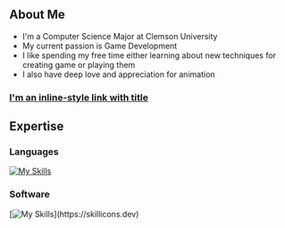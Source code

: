 ## About Me
* I'm a Computer Science Major at Clemson University
* My current passion is Game Development
* I like spending my free time either learning about new techniques for creating game or playing them
* I also have deep love and appreciation for animation 
### [I'm an inline-style link with title](https://www.google.com "My Website")

## Expertise
### Languages
[![My Skills](https://skillicons.dev/icons?i=c,cpp,cs,java,lua)](https://skillicons.dev)
### Software
[![My Skills](https://skillicons.dev/icons?i=unity,unreal,blender,)](https://skillicons.dev)
